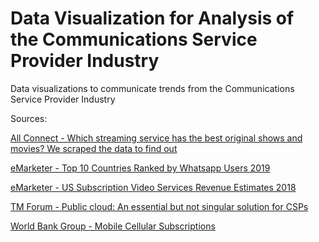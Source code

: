 # Data Visualization for Analysis of the Communications Service Provider Industry

Data visualizations to communicate trends from the Communications Service Provider Industry

Sources:

[All Connect - Which streaming service has the best original shows and movies? We scraped the data to find out](https://www.allconnect.com/blog/ranking-best-original-content-streaming)

[eMarketer - Top 10 Countries Ranked by Whatsapp Users 2019](https://www.emarketer.com/chart/230669/top-10-countries-ranked-by-whatsapp-users-2019-millions)

[eMarketer - US Subscription Video Services Revenue Estimates 2018](https://www.emarketer.com/chart/228229/us-subscription-video-services-revenue-estimates-2018)

[TM Forum - Public cloud: An essential but not singular solution for CSPs](https://inform.tmforum.org/research-reports/public-cloud-an-essential-component-for-csps/)

[World Bank Group - Mobile Cellular Subscriptions](https://data.worldbank.org/indicator/IT.CEL.SETS?view=chart)
